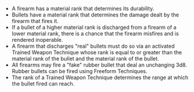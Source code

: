 - A firearm has a material rank that determines its durability.
- Bullets have a material rank that determines the damage dealt by the firearm that fires it.
- If a bullet of a higher material rank is discharged from a firearm of a lower material rank, there is a chance that the firearm misfires and is rendered inoperable.
- A firearm that discharges "real" bullets must do so via an activated Trained Weapon Technique whose rank is equal to or greater than the material rank of the bullet and the material rank of the bullet.
- All firearms may fire a "fake" rubber bullet that deal an unchanging 3d8. Rubber bullets can be fired using Freeform Techniques.
- The rank of a Trained Weapon Technique determines the range at which the bullet fired can reach.

